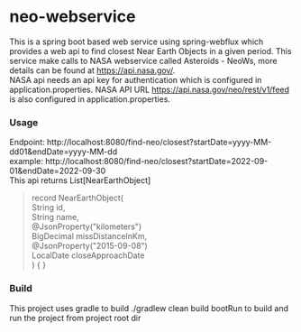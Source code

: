 
# neo-webservice

This is a spring boot based web service using spring-webflux which provides a web api to find closest Near Earth Objects in a given period.
This service make calls to NASA webservice called Asteroids - NeoWs, more details can be found at  https://api.nasa.gov/.   
NASA api needs an api key for authentication which is configured in application.properties. 
NASA API URL https://api.nasa.gov/neo/rest/v1/feed is also configured in application.properties. 

### Usage
Endpoint: http://localhost:8080/find-neo/closest?startDate=yyyy-MM-dd01&endDate=yyyy-MM-dd   
example: http://localhost:8080/find-neo/closest?startDate=2022-09-01&endDate=2022-09-30  
This api returns List[NearEarthObject]  
> record NearEarthObject(  
        String id,  
        String name,  
        @JsonProperty("kilometers")  
        BigDecimal missDistanceInKm,  
        @JsonProperty("2015-09-08")  
        LocalDate closeApproachDate  
    ) { }  

### Build
This project uses gradle to build
./gradlew clean build bootRun to build and run the project from project root dir
